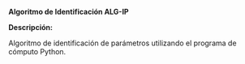 **Algoritmo  de Identificación  ALG-IP**

**Descripción:**

Algoritmo de identificación de parámetros utilizando el programa de cómputo Python.
